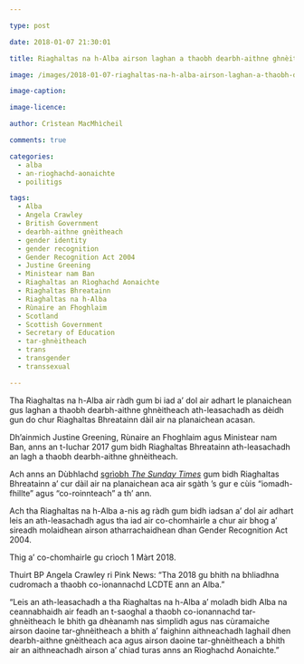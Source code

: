 ```yaml
---

type: post

date: 2018-01-07 21:30:01

title: Riaghaltas na h-Alba airson laghan a thaobh dearbh-aithne ghnèitheach ath-leasachadh

image: /images/2018-01-07-riaghaltas-na-h-alba-airson-laghan-a-thaobh-dearbh-aithne-ghneitheach-ath-leasachadh.jpg

image-caption:

image-licence:

author: Crìstean MacMhìcheil

comments: true

categories:
  - alba
  - an-rioghachd-aonaichte
  - poilitigs

tags:
  - Alba
  - Angela Crawley
  - British Government
  - dearbh-aithne gnèitheach
  - gender identity
  - gender recognition
  - Gender Recognition Act 2004
  - Justine Greening
  - Ministear nam Ban
  - Riaghaltas an Rìoghachd Aonaichte
  - Riaghaltas Bhreatainn
  - Riaghaltas na h-Alba
  - Rùnaire an Fhoghlaim
  - Scotland
  - Scottish Government
  - Secretary of Education
  - tar-ghnèitheach
  - trans
  - transgender
  - transsexual

---
```


Tha Riaghaltas na h-Alba air ràdh gum bi iad a’ dol air adhart le planaichean gus laghan a thaobh dearbh-aithne ghnèitheach ath-leasachadh as dèidh gun do chur Riaghaltas Bhreatainn dàil air na planaichean acasan.

<!--more-->

Dh’ainmich Justine Greening, Rùnaire an Fhoghlaim agus Ministear nam Ban, anns an t-Iuchar 2017 gum bidh Riaghaltas Bhreatainn ath-leasachadh an lagh a thaobh dearbh-aithne ghnèitheach.

Ach anns an Dùbhlachd [sgrìobh _The Sunday Times_][1] gum bidh Riaghaltas Bhreatainn a’ cur dàil air na planaichean aca air sgàth ’s gur e cùis &#8220;iomadh-fhillte&#8221; agus &#8220;co-roinnteach&#8221; a th&#8217; ann.

Ach tha Riaghaltas na h-Alba a-nis ag ràdh gum bidh iadsan a’ dol air adhart leis an ath-leasachadh agus tha iad air co-chomhairle a chur air bhog a’ sireadh molaidhean airson atharrachaidhean dhan Gender Recognition Act 2004.

Thig a’ co-chomhairle gu crìoch 1 Màrt 2018.

Thuirt BP Angela Crawley ri Pink News: &#8220;Tha 2018 gu bhith na bhliadhna cudromach a thaobh co-ionannachd LCDTE ann an Alba.&#8221;

&#8220;Leis an ath-leasachadh a tha Riaghaltas na h-Alba a’ moladh bidh Alba na ceannabhaidh air feadh an t-saoghal a thaobh co-ionannachd tar-ghnèitheach le bhith ga dhèanamh nas sìmplidh agus nas cùramaiche airson daoine tar-ghnèitheach a bhith a’ faighinn aithneachadh laghail dhen dearbh-aithne gnèitheach aca agus airson daoine tar-ghnèitheach a bhith air an aithneachadh airson a’ chiad turas anns an Rìoghachd Aonaichte.&#8221;

 [1]: https://www.thetimes.co.uk/article/justine-greening-delays-divisive-plan-for-easy-gender-swaps-gm77qd9gn
